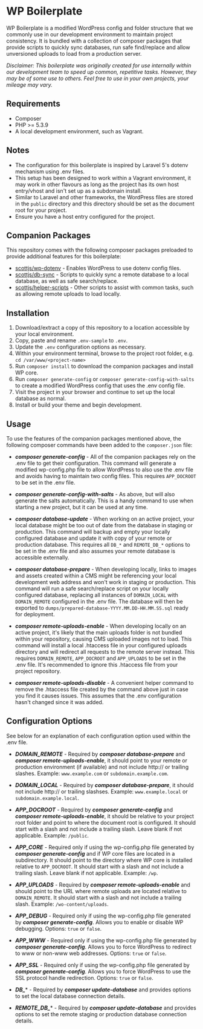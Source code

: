 # WP Boilerplate

WP Boilerplate is a modified WordPress config and folder structure that we commonly use in our development environment to maintain project consistency. It is bundled with a collection of composer packages that provide scripts to quickly sync databases, run safe find/replace and allow unversioned uploads to load from a production server. 

*Disclaimer: This boilerplate was originally created for use internally within our development team to speed up common, repetitive tasks. However, they may be of some use to others. Feel free to use in your own projects, your mileage may vary.*

## Requirements

* Composer
* PHP >= 5.3.9
* A local development environment, such as Vagrant.

## Notes

* The configuration for this boilerplate is inspired by Laravel 5's dotenv mechanism using .env files.
* This setup has been designed to work within a Vagrant environment, it may work in other flavours as long as the project has its own host entry/vhost and isn't set up as a subdomain install.
* Similar to Laravel and other frameworks, the WordPress files are stored in the `public` directory and this directory should be set as the document root for your project. 
* Ensure you have a host entry configured for the project. 

## Companion Packages

This repository comes with the following composer packages preloaded to provide additional features for this boilerplate:

* [scottjs/wp-dotenv](https://github.com/scottjs/wp-dotenv) - Enables WordPress to use dotenv config files. 
* [scottjs/db-sync](https://github.com/scottjs/db-sync) - Scripts to quickly sync a remote database to a local database, as well as safe search/replace.
* [scottjs/helper-scripts](https://github.com/scottjs/helper-scripts) - Other scripts to assist with common tasks, such as allowing remote uploads to load locally. 

## Installation

1. Download/extract a copy of this repository to a location accessible by your local environment.
2. Copy, paste and rename `.env-sample` to `.env`.
3. Update the `.env` configuration options as necessary. 
4. Within your environment terminal, browse to the project root folder, e.g. `cd /var/www/<project-name>`
5. Run `composer install` to download the companion packages and install WP core.
6. Run `composer generate-config` or `composer generate-config-with-salts` to create a modified WordPress config that uses the .env config file. 
7. Visit the project in your browser and continue to set up the local database as normal. 
8. Install or build your theme and begin development.

## Usage

To use the features of the companion packages mentioned above, the following composer commands have been added to the `composer.json` file:

* ***composer generate-config*** - All of the companion packages rely on the .env file to get their configuration. This command will generate a modified wp-config.php file to allow WordPress to also use the .env file and avoids having to maintain two config files. This requires `APP_DOCROOT` to be set in the .env file.

* ***composer generate-config-with-salts*** - As above, but will also generate the salts automatically. This is a handy  command to use when starting a new project, but it can be used at any time.
	
* ***composer database-update*** - When working on an active project, your local database might be too out of date from the database in staging or production. This command will backup and empty your locally configured database and update it with copy of your remote or production database. This requires all `DB_*` and `REMOTE_DB_*` options to be set in the .env file and also assumes your remote database is accessible externally.

* ***composer database-prepare*** - When developing locally, links to images and assets created within a CMS might be referencing your local development web address and won't work in staging or production. This command will run a safe search/replace script on your locally configured database, replacing all instances of `DOMAIN_LOCAL` with `DOMAIN_REMOTE` configured in the .env file. The database will then be exported to `dumps/prepared-database-YYYY.MM.DD-HH.MM.SS.sql` ready for deployment.

* ***composer remote-uploads-enable*** - When developing locally on an active project, it's likely that the main uploads folder is not bundled within your repository, causing CMS uploaded images not to load. This command will install a local .htaccess file in your configured uploads directory and will redirect all requests to the remote server instead. This requires `DOMAIN_REMOTE`, `APP_DOCROOT` and `APP_UPLOADS` to be set in the .env file. It's recommended to ignore this .htaccess file from your project repository.

* ***composer remote-uploads-disable*** - A convenient helper command to remove the .htaccess file created by the command above just in case you find it causes issues. This assumes that the .env configuration hasn't changed since it was added.

## Configuration Options

See below for an explanation of each configuration option used within the .env file.

* ***DOMAIN_REMOTE*** - Required by ***composer database-prepare*** and ***composer remote-uploads-enable***, it should point to your remote or production environment (if available) and not include http:// or trailing slashes. Example: `www.example.com` or `subdomain.example.com`.

* ***DOMAIN_LOCAL*** - Required by ***composer database-prepare***, it should not include http:// or trailing slashses. Example: `www.example.local` or `subdomain.example.local`.

* ***APP_DOCROOT*** - Required by ***composer generate-config*** and ***composer remote-uploads-enable***, it should be relative to your project root folder and point to where the document root is configured. It should start with a slash and not include a trailing slash. Leave blank if not applicable. Example: `/public`.

* ***APP_CORE*** - Required only if using the wp-config.php file generated by ***composer generate-config*** and if WP core files are located in a subdirectory. It should point to the directory where WP core is installed relative to `APP_DOCROOT`. It should start with a slash and not include a trailing slash. Leave blank if not applicable. Example: `/wp`.

* ***APP_UPLOADS*** - Required by ***composer remote-uploads-enable*** and should point to the URL where remote uploads are located relative to `DOMAIN_REMOTE`. It should start with a slash and not include a trailing slash. Example: `/wo-content/uploads`.

* ***APP_DEBUG*** - Required only if using the wp-config.php file generated by ***composer generate-config***. Allows you to enable or disable WP debugging. Options: `true` or `false`.

* ***APP_WWW*** - Required only if using the wp-config.php file generated by ***composer generate-config***. Allows you to force WordPress to redirect to www or non-www web addresses. Options: `true` or `false`.

* ***APP_SSL*** - Required only if using the wp-config.php file generated by ***composer generate-config***. Allows you to force WordPress to use the SSL protocol handle redirection. Options: `true` or `false`.

* ***DB_**** - Required by ***composer update-database*** and provides options to set the local database connection details.

* ***REMOTE\_DB_**** - Required by ***composer update-database*** and provides options to set the remote staging or production database connection details.

